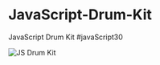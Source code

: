 # JavaScript-Drum-Kit
JavaScript Drum Kit #javaScript30 


![JS Drum Kit](https://user-images.githubusercontent.com/5682971/84291984-6f637380-ab0b-11ea-8efc-dfd0b75c562e.png)
